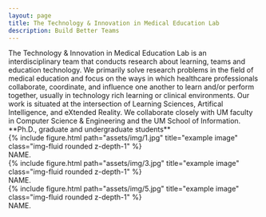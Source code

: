 ```yaml
---
layout: page
title: The Technology & Innovation in Medical Education Lab
description: Build Better Teams
---
```


<div class="special-class" markdown="1">
The Technology & Innovation in Medical Education Lab is an interdisciplinary team that conducts research about learning, teams and education technology. We primarily solve research problems in the field of medical education and focus on the ways in which healthcare professionals collaborate, coordinate, and influence one another to learn and/or perform together, usually in technology rich learning or clinical environments. Our work is situated at the intersection of Learning Sciences, Artifical Intelligence, and eXtended Reality. We collaborate closely with UM faculty in Computer Science & Engineering and the UM School of Information.
</div>


<div class="special-class" markdown="2">
**Ph.D., graduate and undergraduate students**
</div>



<div class="row justify-content-sm-center">
    <div class="col-sm-4 mt-4 mt-md-0">
        {% include figure.html path="assets/img/1.jpg" title="example image" class="img-fluid rounded z-depth-1" %}
    </div>
<div class="caption">
    NAME.
</div>
    <div class="col-sm-4 mt-4 mt-md-0">
        {% include figure.html path="assets/img/3.jpg" title="example image" class="img-fluid rounded z-depth-1" %}
    </div>
<div class="caption">
    NAME.
</div>
    <div class="col-sm-4 mt-4 mt-md-0">
        {% include figure.html path="assets/img/5.jpg" title="example image" class="img-fluid rounded z-depth-1" %}
    </div>
<div class="caption">
    NAME.
</div>
</div>
